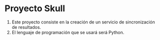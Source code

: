# Proyecto Skull

 1. Este proyecto consiste en la creación de un servicio de sincronización 
de resultados.
 2. El lenguaje de programación que se usará será Python.

